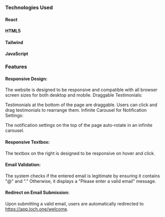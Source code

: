 ### Technologies Used

#### React

#### HTML5

#### Tailwind

#### JavaScript

### Features

#### Responsive Design:

The website is designed to be responsive and compatible with all browser screen sizes for both desktop and mobile.
Draggable Testimonials:

Testimonials at the bottom of the page are draggable. Users can click and drag testimonials to rearrange them.
Infinite Carousel for Notification Settings:

The notification settings on the top of the page auto-rotate in an infinite carousel.

#### Responsive Textbox:

The textbox on the right is designed to be responsive on hover and click.

#### Email Validation:

The system checks if the entered email is legitimate by ensuring it contains "@" and "." Otherwise, it displays a "Please enter a valid email" message.

#### Redirect on Email Submission:

Upon submitting a valid email, users are automatically redirected to https://app.loch.one/welcome.
